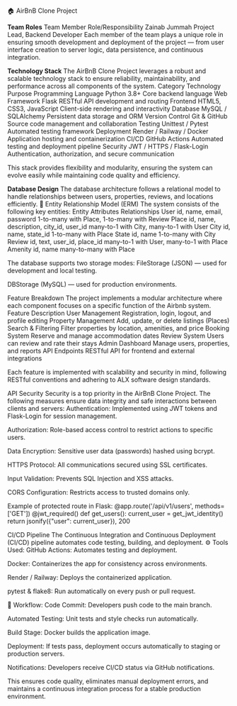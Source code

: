 
🏠 AirBnB Clone Project

**Team Roles**
Team Member
Role/Responsibility
Zainab Jummah
Project Lead, Backend Developer
Each member of the team plays a unique role in ensuring smooth development and deployment of the project — from user interface creation to server logic, data persistence, and continuous integration.

**Technology Stack**
The AirBnB Clone Project  leverages a robust and scalable technology stack to ensure reliability, maintainability, and performance across all components of the system.
Category
Technology
Purpose
Programming Language
Python 3.8+
Core backend language
Web Framework
Flask
RESTful API development and routing
Frontend
HTML5, CSS3, JavaScript
Client-side rendering and interactivity
Database
MySQL / SQLAlchemy
Persistent data storage and ORM
Version Control
Git & GitHub
Source code management and collaboration
Testing
Unittest / Pytest
Automated testing framework
Deployment
Render / Railway / Docker
Application hosting and containerization
CI/CD
GitHub Actions
Automated testing and deployment pipeline
Security
JWT / HTTPS / Flask-Login
Authentication, authorization, and secure communication

This stack provides flexibility and modularity, ensuring the system can evolve easily while maintaining code quality and efficiency.

**Database Design**
The database architecture follows a relational model to handle relationships between users, properties, reviews, and locations efficiently.
🧱 Entity Relationship Model (ERM)
The system consists of the following key entities:
Entity
Attributes
Relationships
User
id, name, email, password
1-to-many with Place, 1-to-many with Review
Place
id, name, description, city_id, user_id
many-to-1 with City, many-to-1 with User
City
id, name, state_id
1-to-many with Place
State
id, name
1-to-many with City
Review
id, text, user_id, place_id
many-to-1 with User, many-to-1 with Place
Amenity
id, name
many-to-many with Place

The database supports two storage modes:
FileStorage (JSON) — used for development and local testing.


DBStorage (MySQL) — used for production environments.



Feature Breakdown
The project implements a modular architecture where each component focuses on a specific function of the Airbnb system.
Feature
Description
User Management
Registration, login, logout, and profile editing
Property Management
Add, update, or delete listings (Places)
Search & Filtering
Filter properties by location, amenities, and price
Booking System
Reserve and manage accommodation dates
Review System
Users can review and rate their stays
Admin Dashboard
Manage users, properties, and reports
API Endpoints
RESTful API for frontend and external integrations

Each feature is implemented with scalability and security in mind, following RESTful conventions and adhering to ALX software design standards.

API Security
Security is a top priority in the AirBnB Clone Project. The following measures ensure data integrity and safe interactions between clients and servers:
Authentication: Implemented using JWT tokens and Flask-Login for session management.


Authorization: Role-based access control to restrict actions to specific users.


Data Encryption: Sensitive user data (passwords) hashed using bcrypt.


HTTPS Protocol: All communications secured using SSL certificates.


Input Validation: Prevents SQL Injection and XSS attacks.


CORS Configuration: Restricts access to trusted domains only.


Example of protected route in Flask:
@app.route('/api/v1/users', methods=['GET'])
@jwt_required()
def get_users():
    current_user = get_jwt_identity()
    return jsonify({"user": current_user}), 200


CI/CD Pipeline
The Continuous Integration and Continuous Deployment (CI/CD) pipeline automates code testing, building, and deployment.
⚙️ Tools Used:
GitHub Actions: Automates testing and deployment.


Docker: Containerizes the app for consistency across environments.


Render / Railway: Deploys the containerized application.


pytest & flake8: Run automatically on every push or pull request.


🧩 Workflow:
Code Commit: Developers push code to the main branch.


Automated Testing: Unit tests and style checks run automatically.


Build Stage: Docker builds the application image.


Deployment: If tests pass, deployment occurs automatically to staging or production servers.


Notifications: Developers receive CI/CD status via GitHub notifications.


This ensures code quality, eliminates manual deployment errors, and maintains a continuous integration process for a stable production environment.



